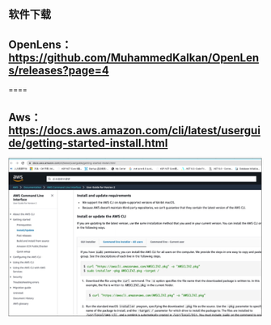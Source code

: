 ## 软件下载
## OpenLens： https://github.com/MuhammedKalkan/OpenLens/releases?page=4  
====
## Aws：https://docs.aws.amazon.com/cli/latest/userguide/getting-started-install.html
![aws](https://github.com/xieyangp/notes/blob/main/image/OpenLens/1.jpg)
